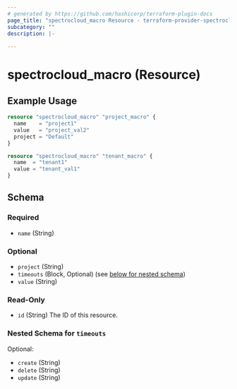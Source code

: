 ```yaml
---
# generated by https://github.com/hashicorp/terraform-plugin-docs
page_title: "spectrocloud_macro Resource - terraform-provider-spectrocloud"
subcategory: ""
description: |-
  
---
```


# spectrocloud_macro (Resource)



## Example Usage

```terraform
resource "spectrocloud_macro" "project_macro" {
  name    = "project1"
  value   = "project_val2"
  project = "Default"
}

resource "spectrocloud_macro" "tenant_macro" {
  name  = "tenant1"
  value = "tenant_val1"
}
```

<!-- schema generated by tfplugindocs -->
## Schema

### Required

- `name` (String)

### Optional

- `project` (String)
- `timeouts` (Block, Optional) (see [below for nested schema](#nestedblock--timeouts))
- `value` (String)

### Read-Only

- `id` (String) The ID of this resource.

<a id="nestedblock--timeouts"></a>
### Nested Schema for `timeouts`

Optional:

- `create` (String)
- `delete` (String)
- `update` (String)


